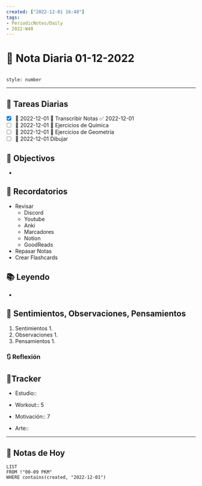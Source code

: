 ```yaml
---
created: ["2022-12-01 16:48"]
tags:
- PeriodicNotes/Daily
- 2022-W48
---
```


# 📅 Nota Diaria 01-12-2022
```toc

style: number

```

---
## 🔷 Tareas Diarias
- [x] 📅 2022-12-01 🔼 Transcribir Notas ✅ 2022-12-01
- [ ] 📅 2022-12-01 🔼 Ejercicios de Química
- [ ] 📅 2022-12-01 🔼 Ejercicios de Geometría
- [ ] 📅 2022-12-01 Dibujar

## 🎯 Objectivos
- 
## 📕 Recordatorios
- Revisar
	- Discord
	- Youtube
	- Anki
	- Marcadores
	- Notion
	- GoodReads
- Repasar Notas
- Crear Flashcards

## 📚 Leyendo
- 
## 💬 Sentimientos, Observaciones, Pensamientos 
1. Sentimientos
	1. 
2. Observaciones
	1. 
3. Pensamientos
	1. 
### 🔃 Reflexión

## 🔷Tracker

- Estudio::

- Workout:: 5

- Motivación:: 7

- Arte::
---

## 📅 Notas de Hoy
```dataview
LIST 
FROM !"00-09 PKM" 
WHERE contains(created, "2022-12-01")
```